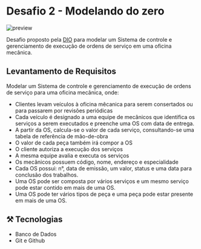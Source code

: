 # Desafio 2 - Modelando do zero

![preview](./.github/preview2.png)


Desafio proposto pela [DIO](https://www.dio.me/) para modelar um Sistema de controle e gerenciamento de execução de ordens de serviço em uma oficina mecânica.

##  Levantamento de Requisitos

Modelar um Sistema de controle e gerenciamento de execução de ordens de serviço para uma oficina mecânica, onde:
- Clientes levam veículos à oficina mêcanica para serem consertados ou para passarem por revisões periódicas
- Cada veículo é designado a uma equipe de mecânicos que identifica os serviços a serem executados e preenche uma OS com data de entrega.
- A partir da OS, calcula-se o valor de cada serviço, consultando-se uma tabela de referência de mão-de-obra
- O valor de cada peça também irá compor a OS
- O cliente autoriza a execução dos serviços
- A mesma equipe avalia e executa os serviços
- Os mecânicos possuem código, nome, endereço e
especialidade
- Cada OS possui: n°, data de emissão, um valor, status e uma data para conclusão dos trabalhos.
- Uma OS pode ser composta por vários serviços e um mesmo serviço pode estar contido em mais de uma OS.
- Uma OS pode ter vários tipos de peça e uma peça pode estar presente em mais de uma OS.


##  ⚒️ Tecnologias

- Banco de Dados
- Git e Github